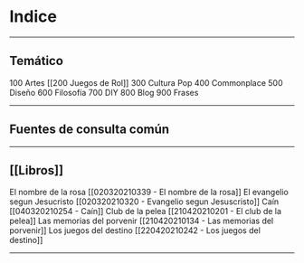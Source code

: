 # Indice
---

## Temático
 
 100 Artes
 [[200 Juegos de Rol]]
 300 Cultura Pop
 400 Commonplace
 500 Diseño
 600 Filosofía
 700 DIY
 800 Blog
 900 Frases
 
 ---
 
 ## Fuentes de consulta común
 
 ---
 
 ## [[Libros]]
 
 El nombre de la rosa [[020320210339 - El nombre de la rosa]]
 El evangelio segun Jesucristo [[020320210320 - Evangelio segun Jesuscristo]]
 Caín [[040320210254 - Caín]]
 Club de la pelea [[210420210201 - El club de la pelea]]
 Las memorias del porvenir [[210420210134 - Las memorias del porvenir]]
 Los juegos del destino [[220420210242 - Los juegos del destino]]
 
 ---
 